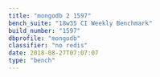 ```yaml
---
title: "mongodb 2 1597"
bench_suite: "18w35 CI Weekly Benchmark"
build_number: "1597"
dbprofile: "mongodb"
classifier: "no redis"
date: 2018-08-27T07:07:07
type: "bench"
---
```

